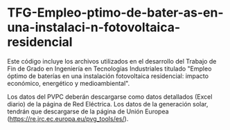 # TFG-Empleo-ptimo-de-bater-as-en-una-instalaci-n-fotovoltaica-residencial
Este código incluye los archivos utilizados en el desarrollo del Trabajo de Fin de Grado en Ingeniería en Tecnologías Industriales titulado "Empleo óptimo de baterías en una instalación fotovoltaica residencial: impacto económico, energético y medioambiental".

Los datos del PVPC deberán descargarse como datos detallados (Excel diario) de la página de Red Eléctrica.
Los datos de la generación solar, tendrán que descargarse de la página de Unión Europea (https://re.jrc.ec.europa.eu/pvg_tools/es/).

